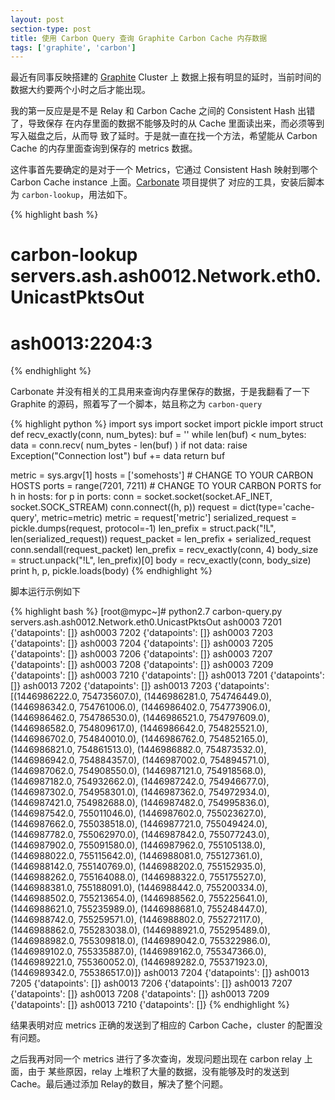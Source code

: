 ```yaml
---
layout: post
section-type: post
title: 使用 Carbon Query 查询 Graphite Carbon Cache 内存数据
tags: ['graphite', 'carbon']
---
```


最近有同事反映搭建的 [Graphite](https://github.com/graphite-project) Cluster 上
数据上报有明显的延时，当前时间的数据大约要两个小时之后才能出现。

我的第一反应是是不是 Relay 和 Carbon Cache 之间的 Consistent Hash 出错了，导致保存
在内存里面的数据不能够及时的从 Cache 里面读出来，而必须等到写入磁盘之后，从而导
致了延时。于是就一直在找一个方法，希望能从 Carbon Cache 的内存里面查询到保存的
metrics 数据。

这件事首先要确定的是对于一个 Metrics，它通过 Consistent Hash 映射到哪个 Carbon
Cache instance 上面。[Carbonate](https://github.com/jssjr/carbonate) 项目提供了
对应的工具，安装后脚本为 `carbon-lookup`，用法如下。

{% highlight bash %}
# carbon-lookup servers.ash.ash0012.Network.eth0.UnicastPktsOut
# ash0013:2204:3
{% endhighlight %}

Carbonate 并没有相关的工具用来查询内存里保存的数据，于是我翻看了一下 Graphite
的源码，照着写了一个脚本，姑且称之为 `carbon-query`

{% highlight python %}
import sys
import socket
import pickle
import struct
def recv_exactly(conn, num_bytes):
    buf = ''
    while len(buf) < num_bytes:
        data = conn.recv( num_bytes - len(buf) )
        if not data:
            raise Exception("Connection lost")
        buf += data
    return buf


metric = sys.argv[1]
hosts = ['somehosts'] # CHANGE TO YOUR CARBON HOSTS
ports = range(7201, 7211) # CHANGE TO YOUR CARBON PORTS
for h in hosts:
    for p in ports:
        conn = socket.socket(socket.AF_INET, socket.SOCK_STREAM)
        conn.connect((h, p))
        request = dict(type='cache-query', metric=metric)
        metric = request['metric']
        serialized_request = pickle.dumps(request, protocol=-1)
        len_prefix = struct.pack("!L", len(serialized_request))
        request_packet = len_prefix + serialized_request
        conn.sendall(request_packet)
        len_prefix = recv_exactly(conn, 4)
        body_size = struct.unpack("!L", len_prefix)[0]
        body = recv_exactly(conn, body_size)
        print h, p, pickle.loads(body)
{% endhighlight %}

脚本运行示例如下

{% highlight bash %}
[root@mypc~]# python2.7 carbon-query.py servers.ash.ash0012.Network.eth0.UnicastPktsOut
ash0003 7201 {'datapoints': []}
ash0003 7202 {'datapoints': []}
ash0003 7203 {'datapoints': []}
ash0003 7204 {'datapoints': []}
ash0003 7205 {'datapoints': []}
ash0003 7206 {'datapoints': []}
ash0003 7207 {'datapoints': []}
ash0003 7208 {'datapoints': []}
ash0003 7209 {'datapoints': []}
ash0003 7210 {'datapoints': []}
ash0013 7201 {'datapoints': []}
ash0013 7202 {'datapoints': []}
ash0013 7203 {'datapoints': [(1446986222.0, 754735607.0), (1446986281.0, 754746449.0), (1446986342.0, 754761006.0), (1446986402.0, 754773906.0), (1446986462.0, 754786530.0), (1446986521.0, 754797609.0), (1446986582.0, 754809617.0), (1446986642.0, 754825521.0), (1446986702.0, 754840010.0), (1446986762.0, 754852165.0), (1446986821.0, 754861513.0), (1446986882.0, 754873532.0), (1446986942.0, 754884357.0), (1446987002.0, 754894571.0), (1446987062.0, 754908550.0), (1446987121.0, 754918568.0), (1446987182.0, 754932662.0), (1446987242.0, 754946677.0), (1446987302.0, 754958301.0), (1446987362.0, 754972934.0), (1446987421.0, 754982688.0), (1446987482.0, 754995836.0), (1446987542.0, 755011046.0), (1446987602.0, 755023627.0), (1446987662.0, 755038518.0), (1446987721.0, 755049424.0), (1446987782.0, 755062970.0), (1446987842.0, 755077243.0), (1446987902.0, 755091580.0), (1446987962.0, 755105138.0), (1446988022.0, 755115642.0), (1446988081.0, 755127361.0), (1446988142.0, 755140769.0), (1446988202.0, 755152935.0), (1446988262.0, 755164088.0), (1446988322.0, 755175527.0), (1446988381.0, 755188091.0), (1446988442.0, 755200334.0), (1446988502.0, 755213654.0), (1446988562.0, 755225641.0), (1446988621.0, 755235989.0), (1446988681.0, 755248447.0), (1446988742.0, 755259571.0), (1446988802.0, 755272117.0), (1446988862.0, 755283038.0), (1446988921.0, 755295489.0), (1446988982.0, 755309818.0), (1446989042.0, 755322986.0), (1446989102.0, 755335887.0), (1446989162.0, 755347366.0), (1446989221.0, 755360052.0), (1446989282.0, 755371923.0), (1446989342.0, 755386517.0)]}
ash0013 7204 {'datapoints': []}
ash0013 7205 {'datapoints': []}
ash0013 7206 {'datapoints': []}
ash0013 7207 {'datapoints': []}
ash0013 7208 {'datapoints': []}
ash0013 7209 {'datapoints': []}
ash0013 7210 {'datapoints': []}
{% endhighlight %}

结果表明对应 metrics 正确的发送到了相应的 Carbon Cache，cluster 的配置没有问题。

之后我再对同一个 metrics 进行了多次查询，发现问题出现在 carbon relay 上面，由于
某些原因，relay 上堆积了大量的数据，没有能够及时的发送到 Cache。最后通过添加
Relay的数目，解决了整个问题。
